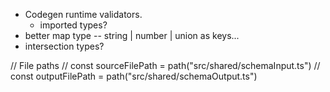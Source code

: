 - Codegen runtime validators.
	- imported types?
- better map type -- string | number | union as keys...
- intersection types?

// File paths
// const sourceFilePath = path("src/shared/schemaInput.ts")
// const outputFilePath = path("src/shared/schemaOutput.ts")
